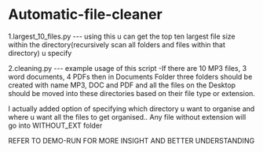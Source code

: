 # Automatic-file-cleaner

1.largest_10_files.py --- using this u can get the top ten largest file size within the directory(recursively scan all folders 						     and files within that directory) u specify

2.cleaning.py --- example usage of this script -If there are 10 MP3 files, 3 word documents, 4 PDFs then in Documents Folder 				   three folders should be created with name MP3, DOC and PDF and all the files on the Desktop should be moved                   into these directories based on their file type or extension.
				  
I actually added option of specifying which directory u want to organise and where u want all the files to get organised..
Any file without extension will go into WITHOUT_EXT folder 


REFER TO DEMO-RUN FOR MORE INSIGHT AND BETTER UNDERSTANDING
